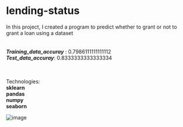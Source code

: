 # lending-status
In this project, I created a program to predict whether to grant or not to grant a loan using a dataset
<br>
<br>
<br>
_**Training_data_accuray**_ : 0.7986111111111112
<br>
**_Test_data_accuray_**: 0.8333333333333334
<br>
<br>
<br>

Technologies:
<br>
**sklearn**
<br>
**pandas**
<br>
**numpy**
<br>
**seaborn**

![image](https://github.com/jamshid-ds/lending-status/assets/117648241/031140dc-c3d1-4a8a-ba4a-811ce8f4bc71)
